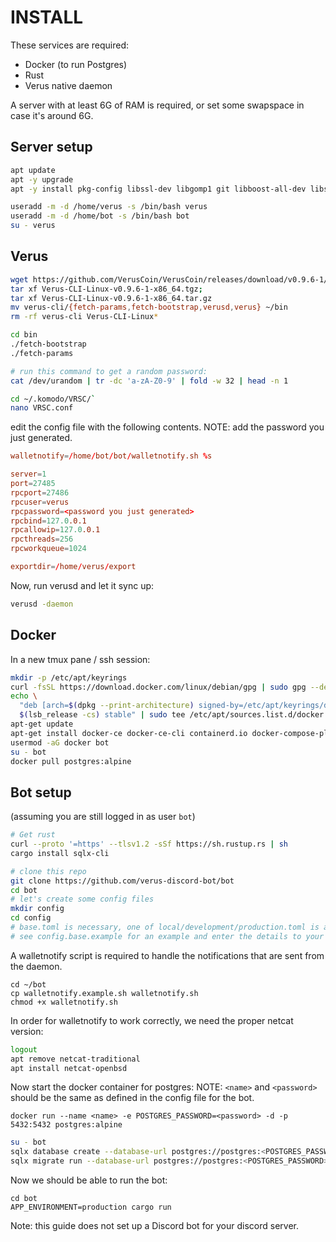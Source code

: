 # INSTALL

These services are required:

- Docker (to run Postgres)
- Rust
- Verus native daemon

A server with at least 6G of RAM is required, or set some swapspace in case it's around 6G.

## Server setup

```sh
apt update
apt -y upgrade
apt -y install pkg-config libssl-dev libgomp1 git libboost-all-dev libsodium-dev build-essential ca-certificates curl gnupg lsb-release
```

```sh
useradd -m -d /home/verus -s /bin/bash verus
useradd -m -d /home/bot -s /bin/bash bot
su - verus
```

## Verus
```sh
wget https://github.com/VerusCoin/VerusCoin/releases/download/v0.9.6-1/Verus-CLI-Linux-v0.9.6-1-x86_64.tgz
tar xf Verus-CLI-Linux-v0.9.6-1-x86_64.tgz; 
tar xf Verus-CLI-Linux-v0.9.6-1-x86_64.tar.gz
mv verus-cli/{fetch-params,fetch-bootstrap,verusd,verus} ~/bin
rm -rf verus-cli Verus-CLI-Linux*
```

```sh
cd bin
./fetch-bootstrap
./fetch-params
```

```sh
# run this command to get a random password:
cat /dev/urandom | tr -dc 'a-zA-Z0-9' | fold -w 32 | head -n 1
```

```sh
cd ~/.komodo/VRSC/`
nano VRSC.conf
```

edit the config file with the following contents. NOTE: add the password you just generated.

```conf
walletnotify=/home/bot/bot/walletnotify.sh %s

server=1
port=27485
rpcport=27486
rpcuser=verus
rpcpassword=<password you just generated>
rpcbind=127.0.0.1
rpcallowip=127.0.0.1
rpcthreads=256
rpcworkqueue=1024

exportdir=/home/verus/export
```

Now, run verusd and let it sync up:
```sh
verusd -daemon
```

## Docker

In a new tmux pane / ssh session:

```sh
mkdir -p /etc/apt/keyrings
curl -fsSL https://download.docker.com/linux/debian/gpg | sudo gpg --dearmor -o /etc/apt/keyrings/docker.gpg
echo \
  "deb [arch=$(dpkg --print-architecture) signed-by=/etc/apt/keyrings/docker.gpg] https://download.docker.com/linux/debian \
  $(lsb_release -cs) stable" | sudo tee /etc/apt/sources.list.d/docker.list > /dev/null
apt-get update
apt-get install docker-ce docker-ce-cli containerd.io docker-compose-plugin
usermod -aG docker bot
su - bot
docker pull postgres:alpine
```

## Bot setup

(assuming you are still logged in as user `bot`)
```sh
# Get rust
curl --proto '=https' --tlsv1.2 -sSf https://sh.rustup.rs | sh
cargo install sqlx-cli

# clone this repo
git clone https://github.com/verus-discord-bot/bot
cd bot
# let's create some config files
mkdir config
cd config
# base.toml is necessary, one of local/development/production.toml is also required.
# see config.base.example for an example and enter the details to your situation
```

A walletnotify script is required to handle the notifications that are sent from the daemon.
```
cd ~/bot
cp walletnotify.example.sh walletnotify.sh
chmod +x walletnotify.sh
```

In order for walletnotify to work correctly, we need the proper netcat version:
```sh
logout
apt remove netcat-traditional
apt install netcat-openbsd
```

Now start the docker container for postgres:
NOTE:
`<name>` and `<password>` should be the same as defined in the config file for the bot.
```
docker run --name <name> -e POSTGRES_PASSWORD=<password> -d -p 5432:5432 postgres:alpine
```

```sh 
su - bot
sqlx database create --database-url postgres://postgres:<POSTGRES_PASSWORD>@127.0.0.1:5432/<DB_NAME>
sqlx migrate run --database-url postgres://postgres:<POSTGRES_PASSWORD>@127.0.0.1:5432/<DB_NAME>
```

Now we should be able to run the bot:
```
cd bot
APP_ENVIRONMENT=production cargo run
```

Note: this guide does not set up a Discord bot for your discord server.